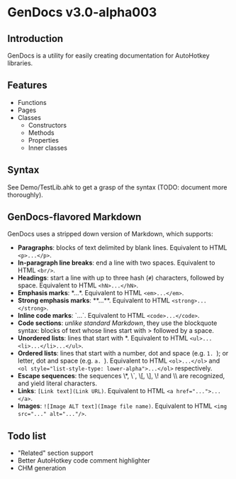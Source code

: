GenDocs v3.0-alpha003
=====================

Introduction
------------

GenDocs is a utility for easily creating documentation for AutoHotkey libraries.

Features
--------

- Functions
- Pages
- Classes
	- Constructors
    - Methods
	- Properties
	- Inner classes

Syntax
------

See Demo/TestLib.ahk to get a grasp of the syntax (TODO: document more thoroughly).

GenDocs-flavored Markdown
-------------------------

GenDocs uses a stripped down version of Markdown, which supports:

- **Paragraphs**: blocks of text delimited by blank lines. Equivalent to HTML `<p>...</p>`.
- **In-paragraph line breaks**: end a line with two spaces. Equivalent to HTML `<br/>`.
- **Headings**: start a line with up to three hash (`#`) characters, followed by space. Equivalent to HTML `<hN>...</hN>`.
- **Emphasis marks**: \*...\*. Equivalent to HTML `<em>...</em>`.
- **Strong emphasis marks**: \*\*...\*\*. Equivalent to HTML `<strong>...</strong>`.
- **Inline code marks**: \`...\`. Equivalent to HTML `<code>...</code>`.
- **Code sections**: *unlike standard Markdown*, they use the blockquote syntax: blocks of text whose lines start with > followed by a space.
- **Unordered lists**: lines that start with \*. Equivalent to HTML `<ul>...<li>...</li>...</ul>`.
- **Ordered lists**: lines that start with a number, dot and space (e.g. `1. `); or letter, dot and space (e.g. `a. `). Equivalent to HTML `<ol>...</ol>` and `<ol style="list-style-type: lower-alpha">...</ol>` respectively.
- **Escape sequences**: the sequences \\\*, \\\`, \\\[, \\\], \\\! and \\\\ are recognized, and yield literal characters.
- **Links**: `[Link text](Link URL)`. Equivalent to HTML `<a href="...">...</a>`.
- **Images**: `![Image ALT text](Image file name)`. Equivalent to HTML `<img src="..." alt="..."/>`.

Todo list
---------

- "Related" section support
- Better AutoHotkey code comment highlighter
- CHM generation
